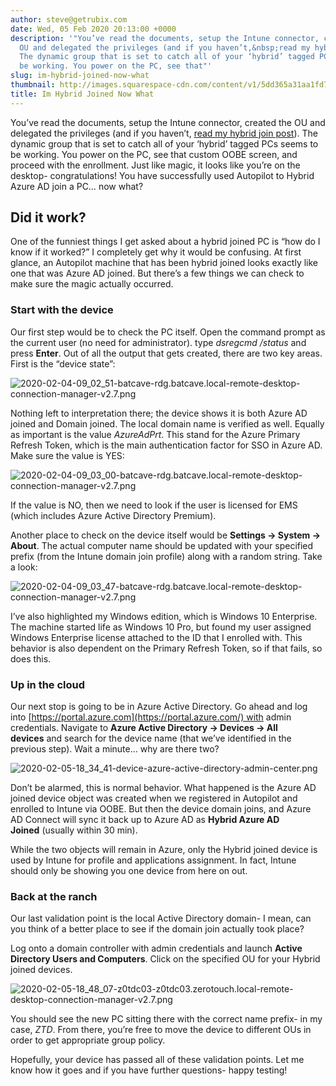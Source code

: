```yaml
---
author: steve@getrubix.com
date: Wed, 05 Feb 2020 20:13:00 +0000
description: '"You’ve read the documents, setup the Intune connector, created the
  OU and delegated the privileges (and if you haven’t,&nbsp;read my hybrid join post).
  The dynamic group that is set to catch all of your ‘hybrid’ tagged PCs seems to
  be working. You power on the PC, see that"'
slug: im-hybrid-joined-now-what
thumbnail: http://images.squarespace-cdn.com/content/v1/5dd365a31aa1fd743bc30b8e/1581106436872-O6HSTS5BSPSP62K1Y7NG/image-asset.jpeg/img.jpg
title: Im Hybrid Joined Now What
---
```


You’ve read the documents, setup the Intune connector, created the OU and delegated the privileges (and if you haven’t, [read my hybrid join post](https://z0touch.home.blog/2020/01/25/autopilot-for-hybrid-join-a-somewhat-visual-guide/)). The dynamic group that is set to catch all of your ‘hybrid’ tagged PCs seems to be working. You power on the PC, see that custom OOBE screen, and proceed with the enrollment. Just like magic, it looks like you’re on the desktop- congratulations! You have successfully used Autopilot to Hybrid Azure AD join a PC… now what?

Did it work?
------------

One of the funniest things I get asked about a hybrid joined PC is “how do I know if it worked?” I completely get why it would be confusing. At first glance, an Autopilot machine that has been hybrid joined looks exactly like one that was Azure AD joined. But there’s a few things we can check to make sure the magic actually occurred.

### Start with the device

Our first step would be to check the PC itself. Open the command prompt as the current user (no need for administrator). type _dsregcmd /status_ and press **Enter**. Out of all the output that gets created, there are two key areas. First is the “device state”:

![2020-02-04-09_02_51-batcave-rdg.batcave.local-remote-desktop-connection-manager-v2.7.png](https://getrubixsitecms.blob.core.windows.net/public-assets/content/v1/5dd365a31aa1fd743bc30b8e/1581106263582-LT025XDAF8HEEORVDU2U/2020-02-04-09_02_51-batcave-rdg.batcave.local-remote-desktop-connection-manager-v2.7.png)

Nothing left to interpretation there; the device shows it is both Azure AD joined and Domain joined. The local domain name is verified as well. Equally as important is the value _AzureAdPrt_. This stand for the Azure Primary Refresh Token, which is the main authentication factor for SSO in Azure AD. Make sure the value is YES:

![2020-02-04-09_03_00-batcave-rdg.batcave.local-remote-desktop-connection-manager-v2.7.png](https://getrubixsitecms.blob.core.windows.net/public-assets/content/v1/5dd365a31aa1fd743bc30b8e/1581106293921-YY35NY1NBFGFN5MFSQK9/2020-02-04-09_03_00-batcave-rdg.batcave.local-remote-desktop-connection-manager-v2.7.png)

If the value is NO, then we need to look if the user is licensed for EMS (which includes Azure Active Directory Premium).

Another place to check on the device itself would be **Settings -> System -> About**. The actual computer name should be updated with your specified prefix (from the Intune domain join profile) along with a random string. Take a look:

![2020-02-04-09_03_47-batcave-rdg.batcave.local-remote-desktop-connection-manager-v2.7.png](https://getrubixsitecms.blob.core.windows.net/public-assets/content/v1/5dd365a31aa1fd743bc30b8e/1581106308892-4Q25MV46Q2MR9AADL7NV/2020-02-04-09_03_47-batcave-rdg.batcave.local-remote-desktop-connection-manager-v2.7.png)

I’ve also highlighted my Windows edition, which is Windows 10 Enterprise. The machine started life as Windows 10 Pro, but found my user assigned Windows Enterprise license attached to the ID that I enrolled with. This behavior is also dependent on the Primary Refresh Token, so if that fails, so does this.

### Up in the cloud

Our next stop is going to be in Azure Active Directory. Go ahead and log into [https://portal.azure.com](https://portal.azure.com/) with admin credentials. Navigate to **Azure Active Directory -> Devices -> All devices** and search for the device name (that we’ve identified in the previous step). Wait a minute… why are there two?

![2020-02-05-18_34_41-device-azure-active-directory-admin-center.png](https://getrubixsitecms.blob.core.windows.net/public-assets/content/v1/5dd365a31aa1fd743bc30b8e/1581106328666-C4ZQFJ7I7LKNI35JEP7Q/2020-02-05-18_34_41-device-azure-active-directory-admin-center.png)

Don’t be alarmed, this is normal behavior. What happened is the Azure AD joined device object was created when we registered in Autopilot and enrolled to Intune via OOBE. But then the device domain joins, and Azure AD Connect will sync it back up to Azure AD as **Hybrid Azure AD Joined** (usually within 30 min).

While the two objects will remain in Azure, only the Hybrid joined device is used by Intune for profile and applications assignment. In fact, Intune should only be showing you one device from here on out.

### Back at the ranch

Our last validation point is the local Active Directory domain- I mean, can you think of a better place to see if the domain join actually took place?

Log onto a domain controller with admin credentials and launch **Active Directory Users and Computers**. Click on the specified OU for your Hybrid joined devices.

![2020-02-05-18_48_07-z0tdc03-z0tdc03.zerotouch.local-remote-desktop-connection-manager-v2.7.png](https://getrubixsitecms.blob.core.windows.net/public-assets/content/v1/5dd365a31aa1fd743bc30b8e/1581106359797-WHR2DJQTQZEQVW1L1OQW/2020-02-05-18_48_07-z0tdc03-z0tdc03.zerotouch.local-remote-desktop-connection-manager-v2.7.png)

You should see the new PC sitting there with the correct name prefix- in my case, _ZTD_. From there, you’re free to move the device to different OUs in order to get appropriate group policy.

Hopefully, your device has passed all of these validation points. Let me know how it goes and if you have further questions- happy testing!